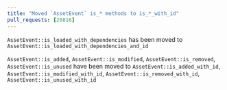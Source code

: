 ```yaml
---
title: "Moved `AssetEvent` is_* methods to is_*_with_id"
pull_requests: [20816]
---
```


`AssetEvent::is_loaded_with_dependencies` has been moved to `AssetEvent::is_loaded_with_dependencies_and_id`

`AssetEvent::is_added`, `AssetEvent::is_modified`, `AssetEvent::is_removed`, `AssetEvent::is_unused` have been moved to `AssetEvent::is_added_with_id`, `AssetEvent::is_modified_with_id`, `AssetEvent::is_removed_with_id`, `AssetEvent::is_unused_with_id`

